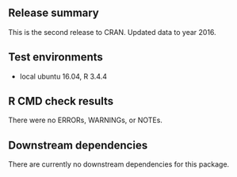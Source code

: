 ## Release summary

This is the second release to CRAN. Updated data to year 2016.

## Test environments

- local ubuntu 16.04, R 3.4.4

## R CMD check results

There were no ERRORs, WARNINGs, or NOTEs.

## Downstream dependencies

There are currently no downstream dependencies for this package.
